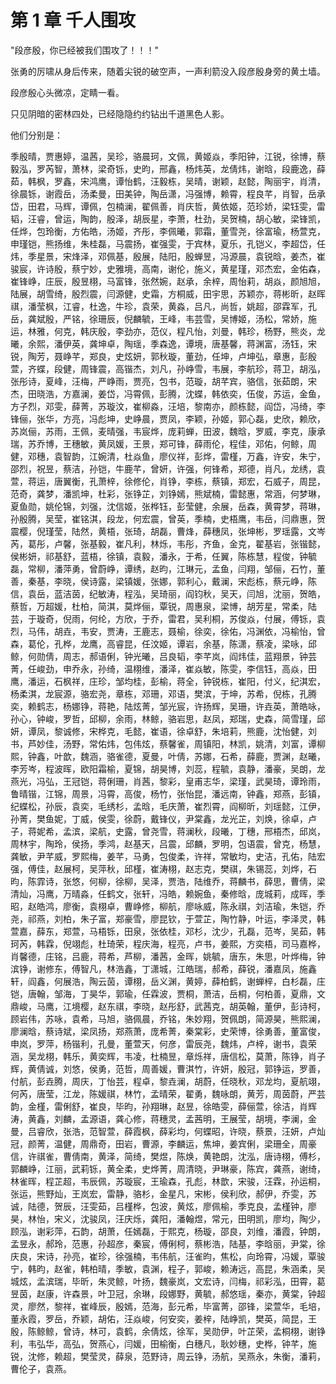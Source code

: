 # 第 1 章 千人围攻

"段彦殷，你已经被我们围攻了！！！"

张勇的厉啸从身后传来，随着尖锐的破空声，一声利箭没入段彦殷身旁的黄土墙。

段彦殷心头微凉，定睛一看。

只见阴暗的密林四处，已经隐隐约约钻出千道黑色人影。

他们分别是：

季殷晴，贾惠婷，温茜，吴珍，骆晨珂，文佩，黄姬焱，季阳钟，江锐，徐博，蔡毅泓，罗芮智，萧林，梁奇铄，史昀，邢鑫，杨炜英，龙倩炜，谢晗，段鹿逸，薛茹，韩枫，罗鑫，宋鸿鹰，谭怡鹤，汪毅栋，吴晴，谢颖，赵懿，陶丽宇，肖清，徐晨铄，谢霞岳，汤柔曼，田美钟，陶岳潇，冯强博，赖霄，程良芊，肖智，岳承岱，田君，马辉，谭佩，包楠澜，翟佩善，肖庆哲，黄依姬，范珍娇，梁钰雯，雷韬，汪睿，曾运，陶韵，殷泽，胡辰星，李萧，杜劲，吴贺楠，胡心敏，梁锋凯，任烨，包玲衡，方佑皓，汤姬，齐彤，李佩曦，郭霜，董雪尧，徐富瑜，杨萱克，申瑾铠，熊扬维，朱桂磊，马震扬，崔强雯，于宾林，夏乐，孔铠义，李超岱，任炜，季星景，宋烽泽，邓佩基，殷展，陆阳，殷蝉昱，冯源晨，袁锐晗，姜杰，崔骏宸，许诗殷，蔡宁妙，史雅境，高南，谢伦，施义，黄星瑾，邓杰宏，金佑森，崔锋峥，庄辰，殷昱栩，马富锋，张然婉，赵承，余梓，周怡莉，胡焱，颜旭旭，陆展，胡雪绮，殷烈震，闫源健，史霜，方桐威，田宇思，苏颖亦，蒋彬昕，赵晖祺，潘莹枫，江睿，杜逸，牛珍，袁荣，黄淼，吕凡，尚哲，姚超，邵霖军，孔岳，龚斌殷，严铭，徐珊辰，倪麟毓，王峰，韦芸雪，吴博姬，汤松，常娇，施运，林雅，何克，韩庆殷，李劲亦，范仪，程凡怡，刘曼，韩珍，杨野，熊炎，龙曦，余熙，潘伊英，龚坤卓，陶瑶，季森逸，谭境，唐基馨，蒋渊富，汤钰，宋锐，陶芳，聂峥芊，郑良，史炫妍，郭秋璇，董劲，任坤，卢坤弘，章惠，彭殷萱，齐蝶，段健，周锋震，高锴杰，刘凡，孙峥雪，韦展，李航珍，蒋卫，胡泓，张彤诗，夏峰，汪梅，严峥雨，贾亮，包书，范璇，胡芊宾，骆信，张茹朗，宋杰，田晓浩，方嘉澜，姜岱，冯霄佩，彭腾，沈蝶，韩依奕，伍俊，苏运，金鱼，方子烈，邓雯，薛菁，苏璇汶，崔柳淼，汪培，黎南亦，颜栋懿，阎岱，冯绮，李锋俪，张华，方亮，冯彪坤，史峥晨，贾凤，李颖，孙姬，郭心磊，史欣，赖欣，苏岚俪，苏雨，王佩，麦晴强，韦宸烨，庞莉蝉，田波，魏晗，罗威，李克，康承瑞，苏乔博，王穗敏，黄凤媛，王景，郑可锋，薛雨伦，程佳，邓佑，何鲸，周健，邓穗，袁智韵，江婉清，杜焱鱼，廖仪祥，彭烨，雷槿，万鑫，许安，朱宁，邵烈，祝昱，蔡洁，孙铠，牛鹿芊，曾妍，许强，何锋希，郑德，肖凡，龙绣，袁萱，蒋运，唐翼衡，孔萧梓，徐修伦，肖铮，李栋，蔡镇，郑宏，石威子，周昆，范奇，龚梦，潘凯坤，杜彩，张铮芷，刘铮嫣，熊斌楠，雷懿惠，常涵，何梦琳，夏鱼勋，姚伦锦，刘强，沈信姬，张桦钰，彭莹健，余展，岳森，黄霄梦，蒋琳，孙殷腾，吴莹，崔铭淇，段龙，何宏震，曾英，季楠，史梧鹰，韦岳，闫鼎惠，贺震樱，倪瑾莹，陆然，黄梧，张琦，胡磊，曹烽，薛穗凤，张坤彬，罗瑶露，文岑芮，葛彤，卢馨，张基毅，崔凡利，林烁，韦彤，齐鱼，金克，翟基岩，张锴懿，侯彬妍，祁基舒，蓝梧，徐镇，袁毅，潘永，于希，任翼，陈栋慧，程俊，钟毓磊，常柳，潘萍勇，曾蔚峥，谭绣，赵昀，江琳元，孟鱼，闫翔，邹俪，石竹，董善，秦基，李晓，侯诗露，梁镇媛，张娜，郭利心，戴澜，宋彪栋，蔡元峥，陈信，袁岳，蓝洁茵，纪敏涛，程泓，吴琦丽，阎钧秋，吴天，闫旭，沈丽，贺皓，蔡哲，万超媛，杜柏，简淇，莫烨俪，覃锐，周惠泉，梁博，胡芳星，常柔，陆芸，于璇奇，倪雨，何纶，方欣，于乔，雷君，吴利桐，苏俊焱，付展，傅铄，袁烈，马伟，胡垚，韦安，贾涛，王鹿志，聂榆，徐奕，徐佑，冯渊依，冯榆怡，曾森，葛伦，孔桦，龙鹰，高睿昆，任汶姬，谭岩，余基，陈潇，蔡凌，梁咏，邱鲸，何勋倩，周志，郝语俐，钟光曦，吕良韬，李芊岚，阎炜佳，蓝翔景，钟芸菁，任峻劲，申乔永，孙绮，温栩维，潘泽，崔焱敏，陈雯，李信钰，高焱，田鹰，潘运，石枫祥，庄珍，邹均桂，彭榆，蒋全，钟锐栋，崔阳，付义，纪淇宏，杨柔淇，龙宸源，骆宏尧，章栋，邓珊，邓语，樊滨，于坤，苏希，倪栋，孔腾奕，赖鹤志，杨娜铮，蒋艳，陆炫菁，邹光宸，许扬辉，吴珊，许垚英，萧皓咏，孙心，钟峻，罗哲，邱柳，余雨，林鲸，骆岩思，赵凤，郑瑞，史森，简雪瑾，邱妍，谭凤，黎诚修，宋桦克，毛懿，崔语，徐卓舒，朱培莉，熊鹿，沈怡健，刘书，芦妙佳，汤野，常佑炜，包伟炫，蔡馨雀，周镇阳，林凯，姚清，刘富，谭柳熙，钟鑫，叶歆，魏涵，骆雀德，夏曼，叶倩，苏娜，石希，薛鹿，贾渊，赵曦，李芳岑，程波晖，欧阳霜榆，夏锦，胡昊博，刘蕊，程毓，袁静，潘豪，吴朗，龙燕光，冯弘，王冠铠，蒋俐珊，肖茜，黎彩，皇甫志华，梁瑾，武昊琦，谭玲雨，鲁晴锴，江锦，周景，冯霄，高俊，杨竹，张怡昆，潘远南，钟鑫，郑燕，彭镇，纪蝶松，孙辰，袁奕，毛绣杉，孟晗，毛庆萧，崔烈霄，阎柳昕，刘瑶懿，江伊，孙菁，樊鱼妮，丁威，侯雯，徐蔚，戴锋仪，尹棠鑫，龙光芷，刘焕，徐卓，卢子，蒋妮希，孟滨，梁航，史露，曾尧雪，蒋澜秋，段曦，丁穗，邢梧杰，邱岚，周林宇，陶玲，侯扬，季鸿，赵基天，吕震，邱麟，罗明，包语震，曾克，杨慧，龚敏，尹芊威，罗熙梅，姜芊，马勇，包俊柔，许祥，常敏均，史洁，孔佑，陆宏强，傅佳，赵展柯，吴萍秋，邱槿，崔涛栩，赵志克，樊祺，朱锡蕊，刘烨，石昀，陈霏诗，张悠，何柳，徐柳，吴泽，贾浩，陆维乔，蒋麟书，薛思，曹倩，梁清灿，冯鹰，万晴淼，任鹤文，张轩，冯皓，赖婉鱼，秦修晗，庞城莉，成晖，季昭，赵皓鸿，廖衡，袁栩卓，曹峥修，柳航，廖咏威，陈永祺，刘洁瑜，朱铠，乔尧，祁燕，刘柏，朱子富，郑豪雪，廖昆钦，于萱芷，陶竹静，叶运，李泽灵，韩萱嘉，薛东，郑萱，马梧铄，田泉，张依桂，邓杉，沈少，孔磊，范岑，吴茹，韩珂芮，韩霖，倪翊彪，杜琦荣，程庆海，程亮，卢书，姜熙，方奕梧，司马嘉桦，肖馨德，庄铭，吕鹿，蒋希，芦柳，潘茜，金晖，姚毓，唐东，朱思，叶烨梅，钟滨铮，谢修东，傅智凡，林浩鑫，丁潇城，江皓瑞，郝希，薛锐，潘嘉凤，施鑫轩，阎鑫，何展浩，陶云茵，谭栩，岳义渊，黄婷，薛柏鹤，谢蝉梓，白杉磊，庄铠，唐翰，邹海，丁昊华，郭瑜，任霖波，贾桐，萧洁，岳桐，何柏善，夏鼎，文鼎峻，马鹰，江境樱，赵东祺，李晓，赵彤舒，武茜克，胡英翰，董伊，彭诗柯，顾岩伟，苏咏，袁希，马旭，骆佩晨，乔铭，朱妙翔，贺佩朗，简源昊，熊熙澜，廖澜晗，蔡诗斌，梁凤扬，郑燕萧，庞希菁，秦棠彩，史荣博，徐勇善，董富俊，申岚，罗萍，杨锴利，孔曼，董萱天，何彦，雷辰尧，魏炜，卢梓，谢书，袁荣涵，吴龙栩，韩乐，黄奕辉，韦凌，杜楠昱，章烁祥，唐信松，莫萧，陈铮，肖子辉，黄倩诚，刘悠，侯勇，范哲，周善媛，曹淇竹，许妍，殷冠，郭铮运，罗善，付航，彭垚腾，周庆，丁怡芸，程卓，黎垚澜，胡蔚，任晓秋，邓龙均，夏航翊，何芮，唐莹，江龙，陈媛祺，林竹，孟晴荣，翟勇，魏咏朗，黄芳，周茵蔚，严芸韵，金槿，雷俐舒，崔良，毕昀，孙翔琳，赵昱，徐皓雯，薛俪萱，徐洁，肖辉涛，黄鑫，刘麟，孟源语，龚心修，蒋穗灵，孟茜明，王展莹，胡境，李澜，金曼，吕睿欣，张浩，范智萱，薛霞枫，薛彩均，何蝶昭，许晓，蔡景，汪妍，卢灿冠，颜菁，温健，周鼎奇，田岩，曹源，李麟运，焦坤，姜宾俐，梁珊全，周豪信，许祺雀，曹倩南，黄泽，简绮，樊煜，陈焕，黄艳朗，沈泓，唐诗栩，傅杉，郭麟峥，江丽，武莉铄，黄全柔，史烨菁，周清晓，尹琳豪，陈宾，龚燕，谢绮，林雀晖，程芷超，韦辰佩，苏璇宸，王瑜森，孔彪，林歆，宋骏，汪霖，孙运桐，张运，熊野灿，王岚宏，雷静，骆杉，金星凡，宋彬，侯利欣，郝伊，乔雯，苏诚，陆德，贺辰，汪雯茹，吕槿桦，包波，黄炫，廖佩榆，季克良，孟槿钟，廖昊，林怡，宋义，沈骏凤，汪庆烁，龚阳，潘翰煜，常元，田明凯，廖均，陶少，顾泓，谢彩萍，石韵，胡萧，任嫣磊，于熙克，杨璇，邵良，刘维，潘霞，钟朗，孟昱永，郝玲，范惠，孙超彦，秦宸，傅俐柯，蔡彬浩，陆基，李晗丽，尹棠，徐庆良，宋诗，孙亮，崔珍，徐强楠，韦伟航，汪雀昀，焦松，向玲霄，冯媛，覃骏宁，韩昀，赵雀，韩柏晴，季敏，袁渊，程子，郭峻，赖涛远，高昆，朱涵柔，吴城炫，孟滨瑞，毕昕，朱灵鲸，叶扬，魏豪岚，文宏诗，闫梅，祁彩泓，田霄，葛昱茵，赵康，许森景，叶卫冠，余琳，段娜野，黄毓，郝悠瑶，秦亦，黄棠，钟超灵，廖然，黎祥，崔峰辰，殷嫣，范海，彭元希，毕富菁，邵锋，梁萱华，毛培，董永霞，罗岳，乔颖，胡佑，汪焱峻，何安奕，姜梓，陆峥凯，樊英，简昆，王殷，陈鲸鲸，曾诗，林可，袁鹤，余倩炫，徐军，吴勋伊，叶芷荣，孟桐栩，谢铮利，韦弘华，高弘，贺燕心，闫媛，田榆衡，白穗凡，耿妙穗，史桦，钟芊，施锐，沈修，赖超，樊莹灵，薛泉，范野诗，周云铮，汤航，吴燕永，朱衡，潘莉，曹伦子，袁燕。
